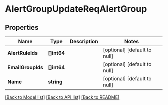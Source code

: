 # AlertGroupUpdateReqAlertGroup

## Properties
Name | Type | Description | Notes
------------ | ------------- | ------------- | -------------
**AlertRuleIds** | **[]int64** |  | [optional] [default to null]
**EmailGroupIds** | **[]int64** |  | [optional] [default to null]
**Name** | **string** |  | [optional] [default to null]

[[Back to Model list]](../README.md#documentation-for-models) [[Back to API list]](../README.md#documentation-for-api-endpoints) [[Back to README]](../README.md)


